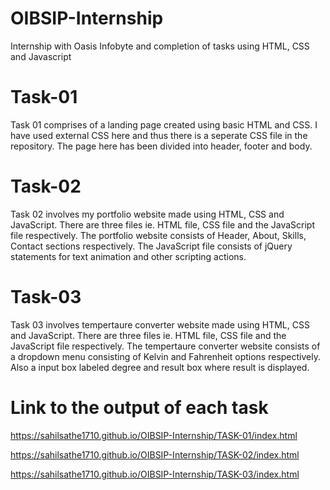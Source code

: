 # OIBSIP-Internship

Internship with Oasis Infobyte and completion of tasks using HTML, CSS and Javascript
 
# Task-01

Task 01 comprises of a landing page created using basic HTML and CSS. I have used external CSS here and thus there is a seperate CSS file in the repository. The page here has been divided into header, footer and body.

# Task-02

Task 02 involves my portfolio website made using HTML, CSS and JavaScript. There are three files ie. HTML file, CSS file and the JavaScript file respectively. The portfolio website consists of Header, About, Skills, Contact sections respectively. The JavaScript file consists of jQuery statements for text animation and other scripting actions.

# Task-03

Task 03 involves tempertaure converter website made using HTML, CSS and JavaScript. There are three files ie. HTML file, CSS file and the JavaScript file respectively. The tempertaure converter website consists of a dropdown menu consisting of Kelvin and Fahrenheit options respectively. Also a input box labeled degree and result box where result is displayed. 

# Link to the output of each task

https://sahilsathe1710.github.io/OIBSIP-Internship/TASK-01/index.html

https://sahilsathe1710.github.io/OIBSIP-Internship/TASK-02/index.html

https://sahilsathe1710.github.io/OIBSIP-Internship/TASK-03/index.html
